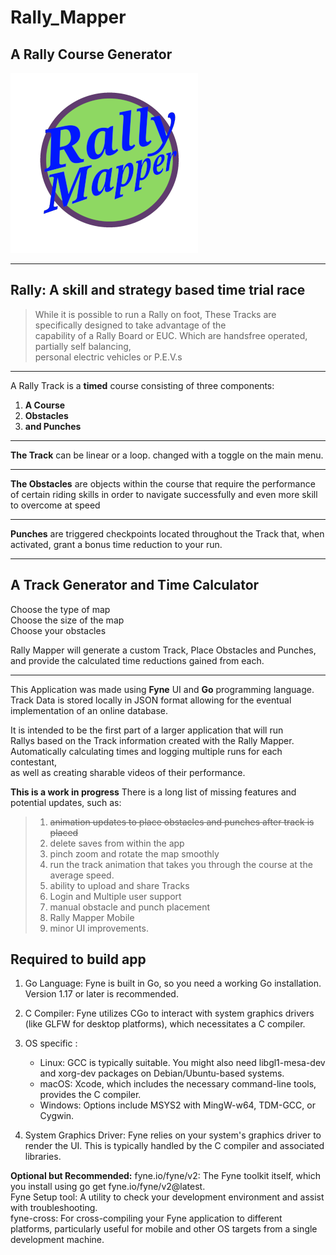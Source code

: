 # Rally_Mapper

## A Rally Course Generator

![RallyMapper logo](./images/rally_mapper_logo_smaller.png)

***

## Rally: A skill and strategy based time trial race  

> While it is possible to run a Rally on foot, These Tracks are specifically designed to take advantage of the  
> capability of a Rally Board or EUC. Which are handsfree operated, partially self balancing,  
> personal electric vehicles or P.E.V.s

***

A Rally Track is a **timed** course consisting of three components:

1. **A Course**  
2. **Obstacles**  
3. **and Punches**  

***

**The Track** can be linear or a loop. changed with a toggle on the main menu.  

***

**The Obstacles** are objects within the course that require the performance of certain riding skills in order to navigate successfully and even more skill to overcome at speed

***

**Punches** are triggered checkpoints located throughout the Track that, when activated, grant a bonus time reduction to your run.  

***

## A Track Generator and Time Calculator

Choose the type of map  
Choose the size of the map  
Choose your obstacles  

Rally Mapper will generate a custom Track, Place Obstacles and Punches, and provide the calculated time reductions gained from each.  

***

This Application was made using **Fyne** UI and **Go** programming language.
Track Data is stored locally in JSON format allowing for the eventual implementation
of an online database.  

It is intended to be the first part of a larger application that will run  
Rallys based on the Track information created with the Rally Mapper.  
Automatically calculating times and logging multiple runs for each contestant,  
as well as creating sharable videos of their performance.  

**This is a work in progress** There is a long list of missing features and potential updates, such as:

> 1. ~~animation updates to place obstacles and punches after track is placed~~
> 2. delete saves from within the app
> 3. pinch zoom and rotate the map smoothly
> 4. run the track animation that takes you through the course at the average speed.
> 5. ability to upload and share Tracks
> 6. Login and Multiple user support
> 7. manual obstacle and punch placement
> 8. Rally Mapper Mobile
> 9. minor UI improvements.

## Required to build app

1. Go Language: Fyne is built in Go, so you need a working Go installation. Version 1.17 or later is recommended.

2. C Compiler: Fyne utilizes CGo to interact with system graphics drivers (like GLFW for desktop platforms), which necessitates a C compiler.

3. OS specific :
    - Linux: GCC is typically suitable. You might also need libgl1-mesa-dev and xorg-dev packages on Debian/Ubuntu-based systems.
    - macOS: Xcode, which includes the necessary command-line tools, provides the C compiler.
    - Windows: Options include MSYS2 with MingW-w64, TDM-GCC, or Cygwin.

4. System Graphics Driver: Fyne relies on your system's graphics driver to render the UI. This is typically handled by the C compiler and associated libraries.  

**Optional but Recommended:**
fyne.io/fyne/v2: The Fyne toolkit itself, which you install using go get fyne.io/fyne/v2@latest.  
Fyne Setup tool: A utility to check your development environment and assist with troubleshooting.  
fyne-cross: For cross-compiling your Fyne application to different platforms, particularly useful for mobile and other OS targets from a single development machine.
